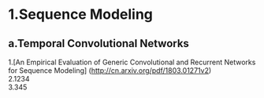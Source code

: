 
1.Sequence Modeling
==
a.Temporal Convolutional Networks
---
1.[An Empirical Evaluation of Generic Convolutional and Recurrent Networks for Sequence Modeling]
(http://cn.arxiv.org/pdf/1803.01271v2)  
2.1234  
3.345  
